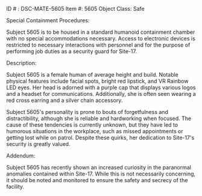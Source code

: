 ID # : DSC-MATE-5605
Item #: 5605
Object Class: Safe

Special Containment Procedures:

Subject 5605 is to be housed in a standard humanoid containment chamber with no special accommodations necessary. Access to electronic devices is restricted to necessary interactions with personnel and for the purpose of performing job duties as a security guard for Site-17.

Description:

Subject 5605 is a female human of average height and build. Notable physical features include facial spots, bright red lipstick, and VR Rainbow LED eyes. Her head is adorned with a purple cap that displays various logos and a headset for communications. Additionally, she is often seen wearing a red cross earring and a silver chain accessory.

Subject 5605's personality is prone to bouts of forgetfulness and distractibility, although she is reliable and hardworking when focused. The cause of these tendencies is currently unknown, but they have led to humorous situations in the workplace, such as missed appointments or getting lost while on patrol. Despite these quirks, her dedication to Site-17's security is greatly valued.

Addendum:

Subject 5605 has recently shown an increased curiosity in the paranormal anomalies contained within Site-17. While this is not necessarily concerning, it should be noted and monitored to ensure the safety and secrecy of the facility.